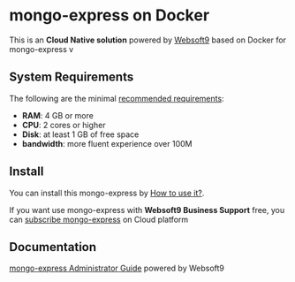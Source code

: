 # mongo-express on Docker  

This is an **Cloud Native solution** powered by [Websoft9](https://www.websoft9.com) based on Docker for mongo-express v

## System Requirements

The following are the minimal [recommended requirements](https://github.com/mongoexpress/docker#recommended-system-requirements):

* **RAM**: 4 GB or more
* **CPU**: 2 cores or higher
* **Disk**: at least 1 GB of free space
* **bandwidth**: more fluent experience over 100M  

## Install

You can install this mongo-express by [How to use it?](https://github.com/Websoft9/docker-library#how-to-use-it).   

If you want use mongo-express with **Websoft9 Business Support** free, you can [subscribe mongo-express](https://www.websoft9.com/apps) on Cloud platform

## Documentation

[mongo-express Administrator Guide](https://support.websoft9.com/docs/mongoexpress) powered by Websoft9

